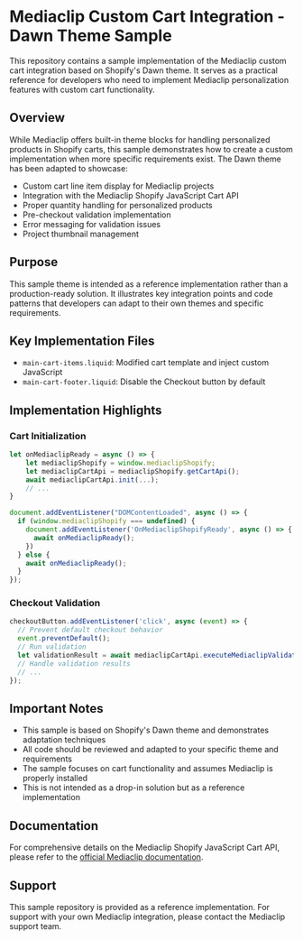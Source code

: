 # Mediaclip Custom Cart Integration - Dawn Theme Sample

This repository contains a sample implementation of the Mediaclip custom cart integration based on Shopify's Dawn theme. It serves as a practical reference for developers who need to implement Mediaclip personalization features with custom cart functionality.

## Overview

While Mediaclip offers built-in theme blocks for handling personalized products in Shopify carts, this sample demonstrates how to create a custom implementation when more specific requirements exist. The Dawn theme has been adapted to showcase:

- Custom cart line item display for Mediaclip projects
- Integration with the Mediaclip Shopify JavaScript Cart API
- Proper quantity handling for personalized products
- Pre-checkout validation implementation
- Error messaging for validation issues
- Project thumbnail management

## Purpose

This sample theme is intended as a reference implementation rather than a production-ready solution. It illustrates key integration points and code patterns that developers can adapt to their own themes and specific requirements.

## Key Implementation Files

- `main-cart-items.liquid`: Modified cart template and inject custom JavaScript
- `main-cart-footer.liquid`: Disable the Checkout button by default

## Implementation Highlights

### Cart Initialization

```javascript
let onMediaclipReady = async () => {
    let mediaclipShopify = window.mediaclipShopify;
    let mediaclipCartApi = mediaclipShopify.getCartApi();
    await mediaclipCartApi.init(...);
    // ...
}

document.addEventListener("DOMContentLoaded", async () => {
  if (window.mediaclipShopify === undefined) {
    document.addEventListener('OnMediaclipShopifyReady', async () => {
      await onMediaclipReady();
    })
  } else {
    await onMediaclipReady();
  }
});
```
### Checkout Validation

```javascript
checkoutButton.addEventListener('click', async (event) => {
  // Prevent default checkout behavior
  event.preventDefault();
  // Run validation
  let validationResult = await mediaclipCartApi.executeMediaclipValidationAndFixCart(false);
  // Handle validation results
  // ...
});
```

## Important Notes

- This sample is based on Shopify's Dawn theme and demonstrates adaptation techniques
- All code should be reviewed and adapted to your specific theme and requirements
- The sample focuses on cart functionality and assumes Mediaclip is properly installed
- This is not intended as a drop-in solution but as a reference implementation

## Documentation

For comprehensive details on the Mediaclip Shopify JavaScript Cart API, please refer to the [official Mediaclip documentation](https://docs.mediaclip.com/shopify/js-api/).

## Support

This sample repository is provided as a reference implementation. For support with your own Mediaclip integration, please contact the Mediaclip support team.